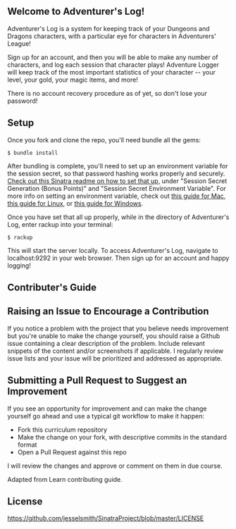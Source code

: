 ## Welcome to Adventurer's Log!

Adventurer's Log is a system for keeping track of your Dungeons and Dragons characters, with a particular eye for characters in Adventurers' League!

Sign up for an account, and then you will be able to make any number of characters, and log each session that character plays! Adventure Logger will keep track of the most important statistics of your character -- your level, your gold, your magic items, and more!

There is no account recovery procedure as of yet, so don't lose your password!

## Setup
Once you fork and clone the repo, you'll need bundle all the gems:

```
$ bundle install
```

After bundling is complete, you'll need to set up an environment variable for the session secret, so that password hashing works properly and securely. [Check out this Sinatra readme on how to set that up,](https://github.com/sinatra/sinatra#using-sessions) under "Session Secret Generation (Bonus Points)" and "Session Secret Environment Variable". For more info on setting an environment variable, check out [this guide for Mac](https://medium.com/@himanshuagarwal1395/setting-up-environment-variables-in-macos-sierra-f5978369b255), [this guide for Linux](https://www.serverlab.ca/tutorials/linux/administration-linux/how-to-set-environment-variables-in-linux/), or [this guide for Windows](https://www.computerhope.com/issues/ch000549.htm).

Once you have set that all up properly, while in the directory of Adventurer's Log, enter rackup into your terminal:
```
$ rackup
```
This will start the server locally. To access Adventurer's Log, navigate to localhost:9292 in your web browser. Then sign up for an account and happy logging!

## Contributer's Guide


## Raising an Issue to Encourage a Contribution

If you notice a problem with the project that you believe needs improvement
but you're unable to make the change yourself, you should raise a Github issue
containing a clear description of the problem. Include relevant snippets of
the content and/or screenshots if applicable. I regularly review
issue lists and your issue will be prioritized and addressed as appropriate.

## Submitting a Pull Request to Suggest an Improvement

If you see an opportunity for improvement and can make the change yourself go
ahead and use a typical git workflow to make it happen:

* Fork this curriculum repository
* Make the change on your fork, with descriptive commits in the standard format
* Open a Pull Request against this repo

I will review the changes and approve or comment on them in due course.

Adapted from Learn contributing guide.

## License

https://github.com/jesselsmith/SinatraProject/blob/master/LICENSE